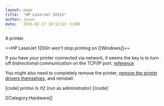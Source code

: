 ```yaml
---
layout: page
title:  "HP LaserJet 1022n"
author: jevon
date:   2015-02-17 19:12:57 +1300
---
```


A printer.

==HP LaserJet 1200n won't stop printing on [[Windows]]==

If you have your printer connected via network, it seems the key is to turn off _bidirectional communication_ on the TCP/IP port. <a href="http://www.tomshardware.com/forum/59912-3-1022n-printer-stop-printing#248490">reference</a>

You might also need to completely remove the printer, <a href="http://superuser.com/questions/525155/how-to-completely-remove-printer-from-windows-7">remove the printer drivers themselves</a>, and reinstall:

[code]
printui /s /t2          (run as administrator)
[/code]

[[Category:Hardware]]